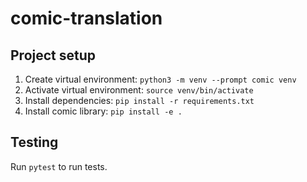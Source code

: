 # comic-translation

## Project setup

1. Create virtual environment: `python3 -m venv --prompt comic venv`
2. Activate virtual environment: `source venv/bin/activate`
3. Install dependencies: `pip install -r requirements.txt`
4. Install comic library: `pip install -e .`

## Testing

Run `pytest` to run tests.
